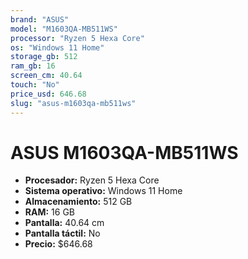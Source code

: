 ```yaml
---
brand: "ASUS"
model: "M1603QA-MB511WS"
processor: "Ryzen 5 Hexa Core"
os: "Windows 11 Home"
storage_gb: 512
ram_gb: 16
screen_cm: 40.64
touch: "No"
price_usd: 646.68
slug: "asus-m1603qa-mb511ws"
---
```


# ASUS M1603QA-MB511WS

- **Procesador:** Ryzen 5 Hexa Core
- **Sistema operativo:** Windows 11 Home
- **Almacenamiento:** 512 GB
- **RAM:** 16 GB
- **Pantalla:** 40.64 cm
- **Pantalla táctil:** No
- **Precio:** $646.68
